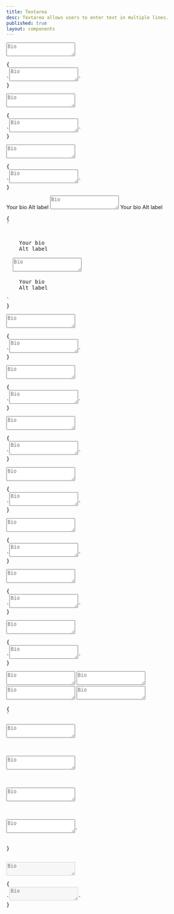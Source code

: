 ```yaml
---
title: Textarea
desc: Textarea allows users to enter text in multiple lines.
published: true
layout: components
---
```


<script>
  import Component from "$components/Component.svelte"
  import ClassTable from "$components/ClassTable.svelte"
  import BrowserSupport from "$components/BrowserSupport.svelte"
  import { prefix } from '$lib/stores';
  import { replace } from '$lib/actions';
</script>

<ClassTable
data="{[
  { type:'component', class: 'form-control', desc: 'Container element' },
  { type:'modifier', class: 'label', desc: 'For helper text' },
  { type:'modifier', class: 'textarea', desc: 'For <textarea> element' },
  { type:'modifier', class: 'textarea-bordered', desc: 'Adds border to textarea' },
  { type:'modifier', class: 'textarea-ghost', desc: 'Adds ghost style to textarea' },
  { type:'modifier', class: 'textarea-primary', desc: 'Adds `primary` color to textarea' },
  { type:'modifier', class: 'textarea-secondary', desc: 'Adds `secondary` color to textarea' },
  { type:'modifier', class: 'textarea-accent', desc: 'Adds `accent` color to textarea' },
  { type:'modifier', class: 'textarea-info', desc: 'Adds `info` color to textarea' },
  { type:'modifier', class: 'textarea-success', desc: 'Adds `success` color to textarea' },
  { type:'modifier', class: 'textarea-warning', desc: 'Adds `warning` color to textarea' },
  { type:'modifier', class: 'textarea-error', desc: 'Adds `error` color to textarea' },
  { type:'responsive', class: 'textarea-lg', desc: 'Large size for textarea' },
  { type:'responsive', class: 'textarea-md', desc: 'Medium (default) size for textarea' },
  { type:'responsive', class: 'textarea-sm', desc: 'Small size for textarea' },
  { type:'responsive', class: 'textarea-xs', desc: 'Extra small size for textarea' },
]}"
/>

<Component title="Textarea">
<textarea class="textarea" placeholder="Bio"></textarea>
<pre slot="html" use:replace={{ to: $prefix }}>{
`<textarea class="$$textarea" placeholder="Bio"></textarea>`
}</pre>
</Component>

<Component title="Textarea with border">
<textarea class="textarea textarea-bordered" placeholder="Bio"></textarea>
<pre slot="html" use:replace={{ to: $prefix }}>{
`<textarea class="$$textarea $$textarea-bordered" placeholder="Bio"></textarea>`
}</pre>
</Component>

<Component title="Ghost (no background)">
<textarea class="textarea textarea-ghost" placeholder="Bio"></textarea>
<pre slot="html" use:replace={{ to: $prefix }}>{
`<textarea class="$$textarea $$textarea-ghost" placeholder="Bio"></textarea>`
}</pre>
</Component>

<Component title="With form control and labels">
<div class="form-control">
  <label class="label" for="textarea1">
    <span class="label-text">Your bio</span>
    <span class="label-text-alt">Alt label</span>
  </label>
  <textarea class="textarea h-24 textarea-bordered" placeholder="Bio" id="textarea1"></textarea>
  <label class="label" for="textarea1">
    <span class="label-text-alt">Your bio</span>
    <span class="label-text-alt">Alt label</span>
  </label>
</div>
<pre slot="html" use:replace={{ to: $prefix }}>{
`<div class="$$form-control">
  <label class="$$label">
    <span class="$$label-text">Your bio</span>
    <span class="$$label-text-alt">Alt label</span>
  </label>
  <textarea class="$$textarea $$textarea-bordered h-24" placeholder="Bio"></textarea>
  <label class="$$label">
    <span class="$$label-text-alt">Your bio</span>
    <span class="$$label-text-alt">Alt label</span>
  </label>
</div>`
}</pre>
</Component>

<Component title="Primary color">
<textarea class="textarea textarea-primary" placeholder="Bio"></textarea>
<pre slot="html" use:replace={{ to: $prefix }}>{
`<textarea class="$$textarea $$textarea-primary" placeholder="Bio"></textarea>`
}</pre>
</Component>

<Component title="Secondary color">
<textarea class="textarea textarea-secondary" placeholder="Bio"></textarea>
<pre slot="html" use:replace={{ to: $prefix }}>{
`<textarea class="$$textarea $$textarea-secondary" placeholder="Bio"></textarea>`
}</pre>
</Component>

<Component title="Accent color">
<textarea class="textarea textarea-accent" placeholder="Bio"></textarea>
<pre slot="html" use:replace={{ to: $prefix }}>{
`<textarea class="$$textarea $$textarea-accent" placeholder="Bio"></textarea>`
}</pre>
</Component>

<Component title="Info color">
<textarea class="textarea textarea-info" placeholder="Bio"></textarea>
<pre slot="html" use:replace={{ to: $prefix }}>{
`<textarea class="$$textarea $$textarea-info" placeholder="Bio"></textarea>`
}</pre>
</Component>

<Component title="Success color">
<textarea class="textarea textarea-success" placeholder="Bio"></textarea>
<pre slot="html" use:replace={{ to: $prefix }}>{
`<textarea class="$$textarea $$textarea-success" placeholder="Bio"></textarea>`
}</pre>
</Component>

<Component title="Warning color">
<textarea class="textarea textarea-warning" placeholder="Bio"></textarea>
<pre slot="html" use:replace={{ to: $prefix }}>{
`<textarea class="$$textarea $$textarea-warning" placeholder="Bio"></textarea>`
}</pre>
</Component>

<Component title="Error color">
<textarea class="textarea textarea-error" placeholder="Bio"></textarea>
<pre slot="html" use:replace={{ to: $prefix }}>{
`<textarea class="$$textarea $$textarea-error" placeholder="Bio"></textarea>`
}</pre>
</Component>

<Component title="Sizes">
<div class="flex flex-col gap-4 w-full items-center">
  <textarea placeholder="Bio" class="textarea textarea-bordered textarea-xs w-full max-w-xs" ></textarea>
  <textarea placeholder="Bio" class="textarea textarea-bordered textarea-sm w-full max-w-xs" ></textarea>
  <textarea placeholder="Bio" class="textarea textarea-bordered textarea-md w-full max-w-xs" ></textarea>
  <textarea placeholder="Bio" class="textarea textarea-bordered textarea-lg w-full max-w-xs" ></textarea>
</div>

<pre slot="html" use:replace={{ to: $prefix }}>{
`
<!-- xs -->
<textarea placeholder="Bio" class="$$textarea $$textarea-bordered $$textarea-xs w-full max-w-xs" ></textarea>
<!-- sm -->
<textarea placeholder="Bio" class="$$textarea $$textarea-bordered $$textarea-sm w-full max-w-xs" ></textarea>
<!-- md -->
<textarea placeholder="Bio" class="$$textarea $$textarea-bordered $$textarea-md w-full max-w-xs" ></textarea>
<!-- lg -->
<textarea placeholder="Bio" class="$$textarea $$textarea-bordered $$textarea-lg w-full max-w-xs" ></textarea>`
}</pre>
</Component>

<Component title="Disabled">
<textarea class="textarea" placeholder="Bio" disabled></textarea>
<pre slot="html" use:replace={{ to: $prefix }}>{
`<textarea class="$$textarea" placeholder="Bio" disabled></textarea>`
}</pre>
</Component>
